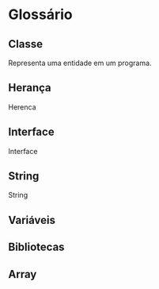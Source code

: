 # Glossário


## Classe
Representa uma entidade em um programa.

## Herança
Herenca
## Interface
Interface
## String
String
## Variáveis
## Bibliotecas
## Array
